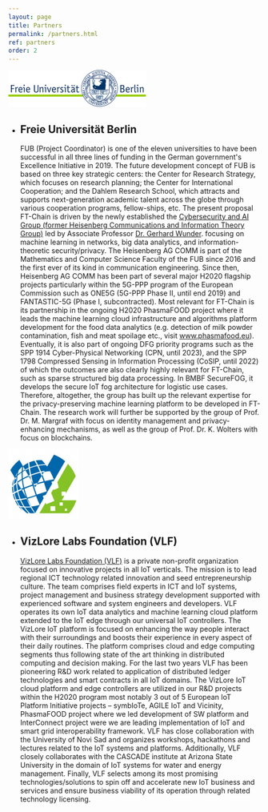 ```yaml
---
layout: page
title: Partners
permalink: /partners.html
ref: partners
order: 2
---
```



![alt text](/images/fu-web-logo-275x73.png)
- ## **Freie Universität Berlin**

    FUB (Project Coordinator) is one of the eleven universities to have been successful in all three lines of funding in the German government's Excellence Initiative in 2019. The future development concept of FUB is based on three key strategic centers: the Center for Research Strategy, which focuses on research planning; the Center for International Cooperation; and the Dahlem Research School, which attracts and supports next-generation academic talent across the globe through various cooperation programs, fellow-ships, etc. The present proposal FT-Chain is driven by the newly established the [Cybersecurity and AI Group (former Heisenberg Communications and Information Theory Group)](https://www.mi.fu-berlin.de/en/inf/groups/ag-comm/index.html) led by Associate Professor [Dr. Gerhard Wunder](https://www.mi.fu-berlin.de/en/inf/groups/ag-comm/team-members/wunder.html). focusing on machine learning in networks, big data analytics, and information-theoretic security/privacy. The Heisenberg AG COMM is part of the Mathematics and Computer Science Faculty of the FUB since 2016 and the first ever of its kind in communication engineering. Since then, Heisenberg AG COMM has been part of several major H2020 flagship projects particularly within the 5G-PPP program of the European Commission such as ONE5G (5G-PPP Phase II, until end 2019) and FANTASTIC-5G (Phase I, subcontracted). Most relevant for FT-Chain is its partnership in the ongoing H2020 PhasmaFOOD project where it leads the machine learning cloud infrastructure and algorithms platform development for the food data analytics (e.g. detection of milk powder contamination, fish and meat spoilage etc., visit www.phasmafood.eu). Eventually, it is also part of ongoing DFG priority programs such as the SPP 1914 Cyber-Physical Networking (CPN, until 2023), and the SPP 1798 Compressed Sensing in Information Processing (CoSIP, until 2022) of which the outcomes are also clearly highly relevant for FT-Chain, such as sparse structured big data processing. In BMBF SecureFOG, it develops the secure IoT fog architecture for logistic use cases. Therefore, altogether, the group has built up the relevant expertise for the privacy-preserving machine learning platform to be developed in FT-Chain. The research work will further be supported by the group of Prof. Dr. M. Margraf with focus on identity management and privacy-enhancing mechanisms, as well as the group of Prof. Dr. K. Wolters with focus on blockchains.


![alt text](/images/vizlore_logo.jpg)
- ## **VizLore Labs Foundation (VLF)**

    [VizLore Labs Foundation (VLF)](https://www.linkedin.com/company/vizlore-llc/) is a private non-profit organization focused on innovative projects in all IoT verticals. The mission is to lead regional ICT technology related innovation and seed entrepreneurship culture. The team comprises field experts in ICT and IoT systems, project management and business strategy development supported with experienced software and system engineers and developers. VLF operates its own IoT data analytics and machine learning cloud platform extended to the IoT edge through our universal IoT controllers. The VizLore IoT platform is focused on enhancing the way people interact with their surroundings and boosts their experience in every aspect of their daily routines. The platform comprises cloud and edge computing segments thus following state of the art thinking in distributed computing and decision making. For the last two years VLF has been pioneering R&D work related to application of distributed ledger technologies and smart contracts in all IoT domains. The VizLore IoT cloud platform and edge controllers are utilized in our R&D projects within the H2020 program most notably 3 out of 5 European IoT Platform Initiative projects – symbIoTe, AGILE IoT and Vicinity, PhasmaFOOD project where we led development of SW platform and InterConnect project were we are leading implementation of IoT and smart grid interoperability framework. VLF has close collaboration with the University of Novi Sad and organizes workshops, hackathons and lectures related to the IoT systems and platforms. Additionally, VLF closely collaborates with the CASCADE institute at Arizona State University in the domain of IoT systems for water and energy management. Finally, VLF selects among its most promising technologies/solutions to spin off and accelerate new IoT business and services and ensure business viability of its operation through related technology licensing.
